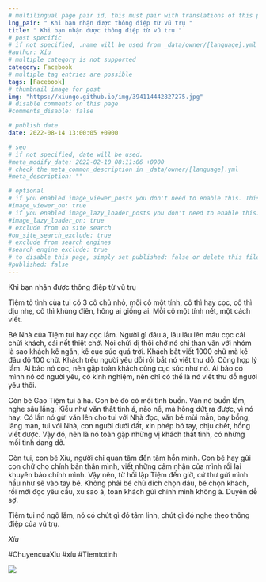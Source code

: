 ```yaml
---
# multilingual page pair id, this must pair with translations of this page. (This name must be unique)
lng_pair: " Khi bạn nhận được thông điệp từ vũ trụ "
title: " Khi bạn nhận được thông điệp từ vũ trụ "
# post specific
# if not specified, .name will be used from _data/owner/[language].yml
#author: Xíu
# multiple category is not supported
category: Facebook
# multiple tag entries are possible
tags: [Facebook]
# thumbnail image for post
img: "https://xiungo.github.io/img/394114442827275.jpg"
# disable comments on this page
#comments_disable: false

# publish date
date: 2022-08-14 13:00:05 +0900

# seo
# if not specified, date will be used.
#meta_modify_date: 2022-02-10 08:11:06 +0900
# check the meta_common_description in _data/owner/[language].yml
#meta_description: ""

# optional
# if you enabled image_viewer_posts you don't need to enable this. This is only if image_viewer_posts = false
#image_viewer_on: true
# if you enabled image_lazy_loader_posts you don't need to enable this. This is only if image_lazy_loader_posts = false
#image_lazy_loader_on: true
# exclude from on site search
#on_site_search_exclude: true
# exclude from search engines
#search_engine_exclude: true
# to disable this page, simply set published: false or delete this file
#published: false
---
```


<!-- outline-start -->

Khi bạn nhận được thông điệp từ vũ trụ

Tiệm tỏ tình của tui có 3 cô chủ nhỏ, mỗi cô một tính, cô thì hay cọc, cô thì dịu nhẹ, cô thì khùng điên, hông ai giống ai. Mỗi cô một tính nết, một cách viết.

Bé Nhà của Tiệm tui hay cọc lắm. Người gì đâu á, lâu lâu lên máu cọc cái chửi khách, cái nết thiệt chớ. Nói chửi dị thôi chớ nó chỉ than vãn với nhóm là sao khách kể ngắn, kể cục súc quá trời. Khách bắt viết 1000 chữ mà kể đâu độ 100 chữ. Khách trêu người yêu dỗi rồi bắt nó viết thư dỗ. Cũng hợp lý lắm. Ai bảo nó cọc, nên gặp toàn khách cũng cục súc như nó. Ai bảo có mình nó có người yêu, có kinh nghiệm, nên chỉ có thể là nó viết thư dỗ người yêu thôi.

Còn bé Gao Tiệm tui á hả. Con bé đó có mối tình buồn. Văn nó buồn lắm, nghe sâu lắng. Kiểu như văn thất tình á, não nề, mà hông dứt ra được, vì nó hay. Có lần nó gửi văn lên cho tui với Nhà đọc, văn bé mùi mẫn, bay bổng, lãng mạn, tui với Nhà, con người dưới đất, xin phép bó tay, chịu chết, hổng viết được. Vậy đó, nên là nó toàn gặp những vị khách thất tình, có những mối tình dang dở.

Còn tui, con bé Xíu, người chỉ quan tâm đến tâm hồn mình. Con bé hay gửi con chữ cho chính bản thân mình, viết những cảm nhận của mình rồi lại khuyên bảo chính mình. Vậy nên, từ hồi lập Tiệm đến giờ, cứ thư gửi mình hầu như sẽ vào tay bé. Không phải bé chủ đích chọn đâu, bé chọn khách, rồi mới đọc yêu cầu, xu sao á, toàn khách gửi chính mình không à. Duyên dễ sợ.

Tiệm tui nó ngộ lắm, nó có chút gì đó tâm linh, chút gì đó nghe theo thông điệp của vũ trụ.

_Xíu_

#ChuỵencuaXiu
#xíu
#Tiemtotinh

<!-- outline-end -->

<img src= "https://xiungo.github.io/img/394114442827275.jpg">